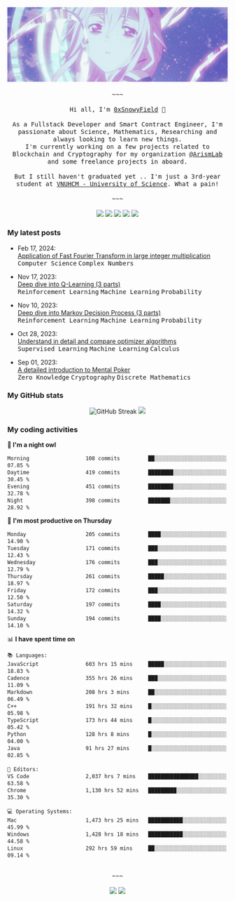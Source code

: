 <div align='center'>
<img src="./assets/banner.gif" alt="Banner" width="1000" />
  <samp>
    </br></br>~~~</br></br>
    Hi all, I'm <a href="https://snowyfield.me/">0xSnowyField</a> 🧸
    </br></br>
    As a Fullstack Developer and Smart Contract Engineer, I'm passionate about Science, Mathematics, Researching and always looking to learn new things.</br> I'm currently working on a few projects related to Blockchain and Cryptography for my organization <a href="https://github.com/ArismLab">@ArismLab</a> and some freelance projects in aboard.
    </br></br>
    But I still haven't graduated yet .. I'm just a 3rd-year student at <a href="https://en.hcmus.edu.vn/">VNUHCM - University of Science</a>. What a pain!
    </br></br>~~~</br></br>
  </samp>
  <a href = "https://wakatime.com/@SnowyField1906" target="_blank"><img src="https://img.shields.io/badge/-Wakatime-000000?style=for-the-badge&logo=wakatime&logoColor=white"></a>
  <a href="https://linkedin.com/in/NHThuan" target="_blank"><img src="https://img.shields.io/badge/-LinkedIn-0A66C2?style=for-the-badge&logo=linkedin&logoColor=white"></a>
  <a href="https://stackoverflow.com/users/17358240/snowyfield" target="_blank"><img src="https://img.shields.io/badge/StackOverflow-F58025?style=for-the-badge&logo=stackoverflow&logoColor=white" target="_blank"></a>
  <a href="https://facebook.com/SnowyField1906" target="_blank"><img src="https://img.shields.io/badge/-Facebook-0A66C2?style=for-the-badge&logo=facebook&logoColor=white"></a>
  <a href="https://x.com/SnowyField1906" target="_blank"><img src="https://img.shields.io/badge/-Twitter-000000?style=for-the-badge&logo=x&logoColor=white"></a>
</div>

### My latest posts

- Feb 17, 2024\: <br/>
  <a href="https://www.snowyfield.me/posts/ung-dung-fast-fourier-transform-trong-phep-nhan-so-nguyen-lon" target="_blank">Application of Fast Fourier Transform in large integer multiplication</a><br/>
  <kbd>Computer Science</kbd> <kbd>Complex Numbers</kbd>
  
- Nov 17, 2023\: <br/>
  <a href="https://www.snowyfield.me/posts/hieu-sau-ve-q-learning-phan-1" target="_blank">Deep dive into Q-Learning (3 parts)</a><br/>
  <kbd>Reinforcement Learning</kbd> <kbd>Machine Learning</kbd> <kbd>Probability</kbd>
  
- Nov 10, 2023\: <br/>
  <a href="https://www.snowyfield.me/posts/hieu-sau-ve-markov-decision-process-phan-1" target="_blank">Deep dive into Markov Decision Process (3 parts)</a><br/>
  <kbd>Reinforcement Learning</kbd> <kbd>Machine Learning</kbd> <kbd>Probability</kbd>
  
- Oct 28, 2023\: <br/>
  <a href="https://www.snowyfield.me/posts/tim-hieu-chi-tiet-va-so-sanh-cac-thuat-toan-optimizer" target="_blank">Understand in detail and compare optimizer algorithms</a><br/>
  <kbd>Supervised Learning</kbd> <kbd>Machine Learning</kbd> <kbd>Calculus</kbd>
  
- Sep 01, 2023\: <br/>
  <a href="https://www.snowyfield.me/posts/gioi-thieu-chi-tiet-ve-bai-toan-mental-poker" target="_blank">A detailed introduction to Mental Poker</a><br/>
  <kbd>Zero Knowledge</kbd> <kbd>Cryptography</kbd> <kbd>Discrete Mathematics</kbd>

### My GitHub stats

<div align="center">
  <img src="https://github-readme-streak-stats.herokuapp.com?user=SnowyFIeld1906&theme=swift&hide_border=true&date_format=M%20j%5B%2C%20Y%5D&card_width=1000" alt="GitHub Streak" />
  <img src='http://github-profile-summary-cards.vercel.app/api/cards/profile-details?username=SnowyFIeld1906&theme=swift' width='1000px'/>
</div>

### My coding activities

<!--START_SECTION:waka-->
**🦉 I'm a night owl** 

```text
Morning                  108 commits         ██░░░░░░░░░░░░░░░░░░░░░░░   07.85 % 
Daytime                  419 commits         ████████░░░░░░░░░░░░░░░░░   30.45 % 
Evening                  451 commits         ████████░░░░░░░░░░░░░░░░░   32.78 % 
Night                    398 commits         ███████░░░░░░░░░░░░░░░░░░   28.92 % 
```
📅 **I'm most productive on Thursday** 

```text
Monday                   205 commits         ████░░░░░░░░░░░░░░░░░░░░░   14.90 % 
Tuesday                  171 commits         ███░░░░░░░░░░░░░░░░░░░░░░   12.43 % 
Wednesday                176 commits         ███░░░░░░░░░░░░░░░░░░░░░░   12.79 % 
Thursday                 261 commits         █████░░░░░░░░░░░░░░░░░░░░   18.97 % 
Friday                   172 commits         ███░░░░░░░░░░░░░░░░░░░░░░   12.50 % 
Saturday                 197 commits         ████░░░░░░░░░░░░░░░░░░░░░   14.32 % 
Sunday                   194 commits         ████░░░░░░░░░░░░░░░░░░░░░   14.10 % 
```


📊 **I have spent time on** 

```text
📚 Languages: 
JavaScript               603 hrs 15 mins     █████░░░░░░░░░░░░░░░░░░░░   18.83 % 
Cadence                  355 hrs 26 mins     ███░░░░░░░░░░░░░░░░░░░░░░   11.09 % 
Markdown                 208 hrs 3 mins      ██░░░░░░░░░░░░░░░░░░░░░░░   06.49 % 
C++                      191 hrs 32 mins     █░░░░░░░░░░░░░░░░░░░░░░░░   05.98 % 
TypeScript               173 hrs 44 mins     █░░░░░░░░░░░░░░░░░░░░░░░░   05.42 % 
Python                   128 hrs 8 mins      █░░░░░░░░░░░░░░░░░░░░░░░░   04.00 % 
Java                     91 hrs 27 mins      █░░░░░░░░░░░░░░░░░░░░░░░░   02.85 % 

📑 Editors: 
VS Code                  2,037 hrs 7 mins    ████████████████░░░░░░░░░   63.58 % 
Chrome                   1,130 hrs 52 mins   █████████░░░░░░░░░░░░░░░░   35.30 % 

💻 Operating Systems: 
Mac                      1,473 hrs 25 mins   ███████████░░░░░░░░░░░░░░   45.99 % 
Windows                  1,428 hrs 18 mins   ███████████░░░░░░░░░░░░░░   44.58 % 
Linux                    292 hrs 59 mins     ██░░░░░░░░░░░░░░░░░░░░░░░   09.14 % 
```

<div align='center'><samp></br>~~~</br></br></samp><img src='http://img.shields.io/badge/3.2%20thousand%20coding%20hours-black?style=for-the-badge' /> <img src='https://img.shields.io/badge/3.6%20million%20lines%20of%20code-black?style=for-the-badge' /></div>


<!--END_SECTION:waka-->
